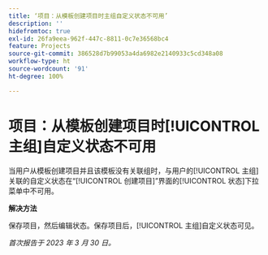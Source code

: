 ```yaml
---
title: ‘项目：从模板创建项目时主组自定义状态不可用’
description: ''
hidefromtoc: true
exl-id: 26fa9eea-962f-447c-8811-0c7e36568bc4
feature: Projects
source-git-commit: 386528d7b99053a4da6982e2140933c5cd348a08
workflow-type: ht
source-wordcount: '91'
ht-degree: 100%

---
```


# 项目：从模板创建项目时[!UICONTROL 主组]自定义状态不可用

当用户从模板创建项目并且该模板没有关联组时，与用户的[!UICONTROL 主组]关联的自定义状态在“[!UICONTROL 创建项目]”界面的[!UICONTROL 状态]下拉菜单中不可用。

**解决方法**

保存项目，然后编辑状态。保存项目后，[!UICONTROL 主组]自定义状态可见。

_首次报告于 2023 年 3 月 30 日。_
